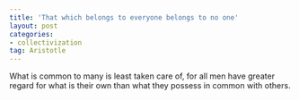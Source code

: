 ```yaml
---
title: 'That which belongs to everyone belongs to no one'
layout: post
categories:
- collectivization
tag: Aristotle
---
```


What is common to many is least taken care of, for all men have greater regard for what is their own than what they possess in common with others.